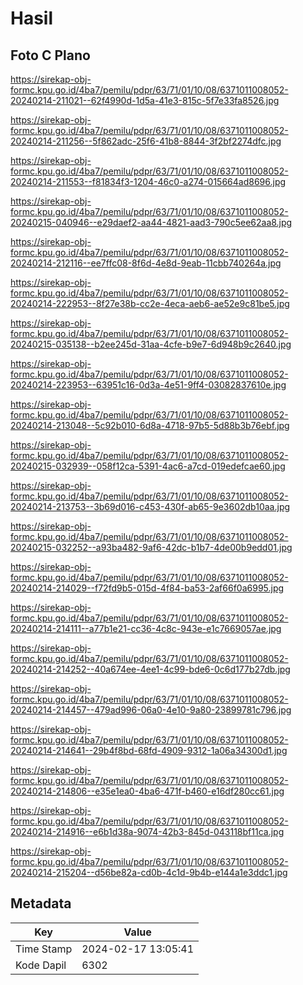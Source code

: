 # Hasil

## Foto C Plano

https://sirekap-obj-formc.kpu.go.id/4ba7/pemilu/pdpr/63/71/01/10/08/6371011008052-20240214-211021--62f4990d-1d5a-41e3-815c-5f7e33fa8526.jpg

https://sirekap-obj-formc.kpu.go.id/4ba7/pemilu/pdpr/63/71/01/10/08/6371011008052-20240214-211256--5f862adc-25f6-41b8-8844-3f2bf2274dfc.jpg

https://sirekap-obj-formc.kpu.go.id/4ba7/pemilu/pdpr/63/71/01/10/08/6371011008052-20240214-211553--f81834f3-1204-46c0-a274-015664ad8696.jpg

https://sirekap-obj-formc.kpu.go.id/4ba7/pemilu/pdpr/63/71/01/10/08/6371011008052-20240215-040946--e29daef2-aa44-4821-aad3-790c5ee62aa8.jpg

https://sirekap-obj-formc.kpu.go.id/4ba7/pemilu/pdpr/63/71/01/10/08/6371011008052-20240214-212116--ee7ffc08-8f6d-4e8d-9eab-11cbb740264a.jpg

https://sirekap-obj-formc.kpu.go.id/4ba7/pemilu/pdpr/63/71/01/10/08/6371011008052-20240214-222953--8f27e38b-cc2e-4eca-aeb6-ae52e9c81be5.jpg

https://sirekap-obj-formc.kpu.go.id/4ba7/pemilu/pdpr/63/71/01/10/08/6371011008052-20240215-035138--b2ee245d-31aa-4cfe-b9e7-6d948b9c2640.jpg

https://sirekap-obj-formc.kpu.go.id/4ba7/pemilu/pdpr/63/71/01/10/08/6371011008052-20240214-223953--63951c16-0d3a-4e51-9ff4-03082837610e.jpg

https://sirekap-obj-formc.kpu.go.id/4ba7/pemilu/pdpr/63/71/01/10/08/6371011008052-20240214-213048--5c92b010-6d8a-4718-97b5-5d88b3b76ebf.jpg

https://sirekap-obj-formc.kpu.go.id/4ba7/pemilu/pdpr/63/71/01/10/08/6371011008052-20240215-032939--058f12ca-5391-4ac6-a7cd-019edefcae60.jpg

https://sirekap-obj-formc.kpu.go.id/4ba7/pemilu/pdpr/63/71/01/10/08/6371011008052-20240214-213753--3b69d016-c453-430f-ab65-9e3602db10aa.jpg

https://sirekap-obj-formc.kpu.go.id/4ba7/pemilu/pdpr/63/71/01/10/08/6371011008052-20240215-032252--a93ba482-9af6-42dc-b1b7-4de00b9edd01.jpg

https://sirekap-obj-formc.kpu.go.id/4ba7/pemilu/pdpr/63/71/01/10/08/6371011008052-20240214-214029--f72fd9b5-015d-4f84-ba53-2af66f0a6995.jpg

https://sirekap-obj-formc.kpu.go.id/4ba7/pemilu/pdpr/63/71/01/10/08/6371011008052-20240214-214111--a77b1e21-cc36-4c8c-943e-e1c7669057ae.jpg

https://sirekap-obj-formc.kpu.go.id/4ba7/pemilu/pdpr/63/71/01/10/08/6371011008052-20240214-214252--40a674ee-4ee1-4c99-bde6-0c6d177b27db.jpg

https://sirekap-obj-formc.kpu.go.id/4ba7/pemilu/pdpr/63/71/01/10/08/6371011008052-20240214-214457--479ad996-06a0-4e10-9a80-23899781c796.jpg

https://sirekap-obj-formc.kpu.go.id/4ba7/pemilu/pdpr/63/71/01/10/08/6371011008052-20240214-214641--29b4f8bd-68fd-4909-9312-1a06a34300d1.jpg

https://sirekap-obj-formc.kpu.go.id/4ba7/pemilu/pdpr/63/71/01/10/08/6371011008052-20240214-214806--e35e1ea0-4ba6-471f-b460-e16df280cc61.jpg

https://sirekap-obj-formc.kpu.go.id/4ba7/pemilu/pdpr/63/71/01/10/08/6371011008052-20240214-214916--e6b1d38a-9074-42b3-845d-043118bf11ca.jpg

https://sirekap-obj-formc.kpu.go.id/4ba7/pemilu/pdpr/63/71/01/10/08/6371011008052-20240214-215204--d56be82a-cd0b-4c1d-9b4b-e144a1e3ddc1.jpg


## Metadata

| Key        | Value               |
| ---------- | ------------------- |
| Time Stamp | 2024-02-17 13:05:41 |
| Kode Dapil | 6302                |



